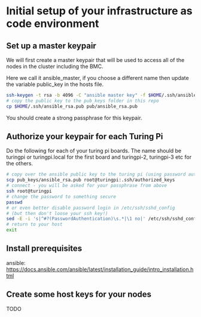 # Initial setup of your infrastructure as code environment

## Set up a master keypair

We will first create a master keypair that will be used to access all of the nodes in the cluster including the BMC.

Here we call it ansible_master, if you choose a different name then update the variable public_key in the hosts file.
```bash
ssh-keygen -t rsa -b 4096 -C "ansible master key" -f $HOME/.ssh/ansible_rsa
# copy the public key to the pub_keys folder in this repo
cp $HOME/.ssh/ansible_rsa.pub pub/ansible_rsa.pub
```

You should create a strong passphrase for this keypair.

## Authorize your keypair for each Turing Pi

Do the following for each of your turing pi boards. The name should be turingpi or turingpi.local for the first board and turingpi-2, turingpi-3 etc for the others.

```bash
# copy over the ansible public key to the turing pi (using password authentication)
scp pub_keys/ansible_rsa.pub root@turingpi:.ssh/authorized_keys
# connect - you will be asked for your passphrase from above
ssh root@turingpi
# change the password to something secure
passwd
# or even better disable password login in /etc/ssh/sshd_config
# (but then don't loose your ssh key!)
sed -E -i 's|^#?(PasswordAuthentication)\s.*|\1 no|' /etc/ssh/sshd_config
# return to your host
exit
```

## Install prerequisites

ansible: https://docs.ansible.com/ansible/latest/installation_guide/intro_installation.html

## Create some host keys for your nodes

TODO
